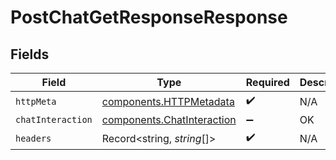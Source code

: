 # PostChatGetResponseResponse


## Fields

| Field                                                                    | Type                                                                     | Required                                                                 | Description                                                              |
| ------------------------------------------------------------------------ | ------------------------------------------------------------------------ | ------------------------------------------------------------------------ | ------------------------------------------------------------------------ |
| `httpMeta`                                                               | [components.HTTPMetadata](../../models/components/httpmetadata.md)       | :heavy_check_mark:                                                       | N/A                                                                      |
| `chatInteraction`                                                        | [components.ChatInteraction](../../models/components/chatinteraction.md) | :heavy_minus_sign:                                                       | OK                                                                       |
| `headers`                                                                | Record<string, *string*[]>                                               | :heavy_check_mark:                                                       | N/A                                                                      |